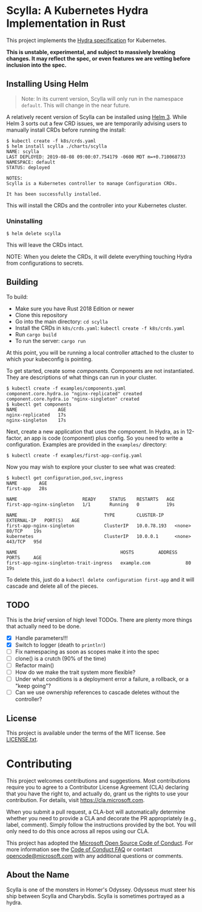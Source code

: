 # Scylla: A Kubernetes Hydra Implementation in Rust

This project implements the [Hydra specification](https://github.com/microsoft/hydra-spec) for Kubernetes.

**This is unstable, experimental, and subject to massively breaking changes. It may reflect the spec, or even features we are vetting before inclusion into the spec.**

## Installing Using Helm

> Note: In its current version, Scylla will only run in the namespace `default`. This will change in the near future.

A relatively recent version of Scylla can be installed using [Helm 3](helm.sh). While Helm 3 sorts out a few CRD issues, we are temporarily advising users to manually install CRDs before running the install:

```console
$ kubectl create -f k8s/crds.yaml
$ helm install scylla ./charts/scylla
NAME: scylla
LAST DEPLOYED: 2019-08-08 09:00:07.754179 -0600 MDT m=+0.710068733
NAMESPACE: default
STATUS: deployed

NOTES:
Scylla is a Kubernetes controller to manage Configuration CRDs.

It has been successfully installed.
```

This will install the CRDs and the controller into your Kubernetes cluster.

### Uninstalling

```console
$ helm delete scylla
```

This will leave the CRDs intact.

NOTE: When you delete the CRDs, it will delete everything touching Hydra from configurations to secrets.

## Building

To build:

- Make sure you have Rust 2018 Edition or newer
- Clone this repository
- Go into the main directory: `cd scylla`
- Install the CRDs in `k8s/crds.yaml`: `kubectl create -f k8s/crds.yaml`
- Run `cargo build`
- To run the server: `cargo run`

At this point, you will be running a local controller attached to the cluster to which your kubeconfig is pointing.

To get started, create some _components_. Components are not instantiated. They are descriptions of what things can run in your cluster.

```console
$ kubectl create -f examples/components.yaml
component.core.hydra.io "nginx-replicated" created
component.core.hydra.io "nginx-singleton" created
$ kubectl get components
NAME               AGE
nginx-replicated   17s
nginx-singleton    17s
```

Next, create a new application that uses the component. In Hydra, as in 12-factor, an app is code (component) plus config. So you need to write a configuration. Examples are provided in the `examples/` directory:

```console
$ kubectl create -f examples/first-app-config.yaml
```

Now you may wish to explore your cluster to see what was created:

```console
$ kubectl get configuration,pod,svc,ingress
NAME        AGE
first-app   28s

NAME                        READY     STATUS    RESTARTS   AGE
first-app-nginx-singleton   1/1       Running   0          19s

NAME                                TYPE        CLUSTER-IP    EXTERNAL-IP   PORT(S)   AGE
first-app-nginx-singleton           ClusterIP   10.0.78.193   <none>        80/TCP    19s
kubernetes                          ClusterIP   10.0.0.1      <none>        443/TCP   95d

NAME                                      HOSTS         ADDRESS   PORTS     AGE
first-app-nginx-singleton-trait-ingress   example.com             80        19s
```

To delete this, just do a `kubectl delete configuration first-app` and it will cascade and delete all of the pieces.

## TODO

This is the _brief_ version of high level TODOs. There are plenty more things that actually need to be done.

- [x] Handle parameters!!!
- [x] Switch to logger (death to `println!`)
- [ ] Fix namespacing as soon as scopes make it into the spec
- [ ] clone() is a crutch (90% of the time)
- [ ] Refactor main()
- [ ] How do we make the trait system more flexible?
- [ ] Under what conditions is a deployment error a failure, a rollback, or a "keep going"?
- [ ] Can we use ownership references to cascade deletes without the controller?

## License

This project is available under the terms of the MIT license. See [LICENSE.txt](LICENSE.txt).

# Contributing

This project welcomes contributions and suggestions.  Most contributions require you to agree to a Contributor License Agreement (CLA) declaring that you have the right to, and actually do, grant us the rights to use your contribution. For details, visit https://cla.microsoft.com.

When you submit a pull request, a CLA-bot will automatically determine whether you need to provide a CLA and decorate the PR appropriately (e.g., label, comment). Simply follow the instructions provided by the bot. You will only need to do this once across all repos using our CLA.

This project has adopted the [Microsoft Open Source Code of Conduct](https://opensource.microsoft.com/codeofconduct/). For more information see the [Code of Conduct FAQ](https://opensource.microsoft.com/codeofconduct/faq/) or contact [opencode@microsoft.com](mailto:opencode@microsoft.com) with any additional questions or comments.

## About the Name

Scylla is one of the monsters in Homer's Odyssey. Odysseus must steer his ship between Scylla and Charybdis. Scylla is sometimes portrayed as a hydra.